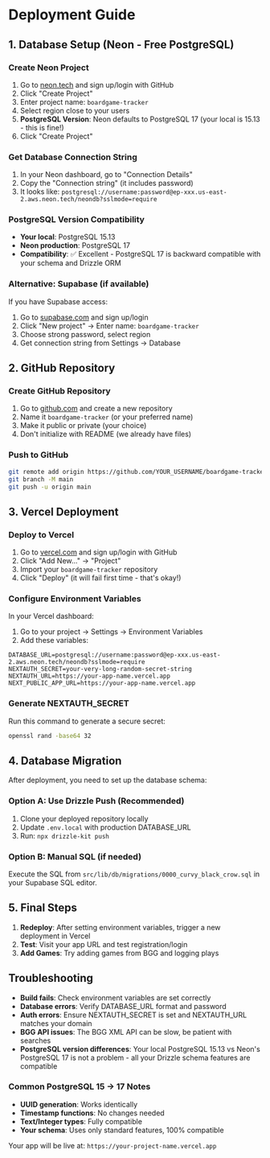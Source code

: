 # Deployment Guide

## 1. Database Setup (Neon - Free PostgreSQL)

### Create Neon Project
1. Go to [neon.tech](https://neon.tech) and sign up/login with GitHub
2. Click "Create Project"
3. Enter project name: `boardgame-tracker`
4. Select region close to your users
5. **PostgreSQL Version**: Neon defaults to PostgreSQL 17 (your local is 15.13 - this is fine!)
6. Click "Create Project"

### Get Database Connection String
1. In your Neon dashboard, go to "Connection Details"
2. Copy the "Connection string" (it includes password)
3. It looks like: `postgresql://username:password@ep-xxx.us-east-2.aws.neon.tech/neondb?sslmode=require`

### PostgreSQL Version Compatibility
- **Your local**: PostgreSQL 15.13
- **Neon production**: PostgreSQL 17
- **Compatibility**: ✅ Excellent - PostgreSQL 17 is backward compatible with your schema and Drizzle ORM

### Alternative: Supabase (if available)
If you have Supabase access:
1. Go to [supabase.com](https://supabase.com) and sign up/login
2. Click "New project" → Enter name: `boardgame-tracker`
3. Choose strong password, select region
4. Get connection string from Settings → Database

## 2. GitHub Repository

### Create GitHub Repository
1. Go to [github.com](https://github.com) and create a new repository
2. Name it `boardgame-tracker` (or your preferred name)
3. Make it public or private (your choice)
4. Don't initialize with README (we already have files)

### Push to GitHub
```bash
git remote add origin https://github.com/YOUR_USERNAME/boardgame-tracker.git
git branch -M main
git push -u origin main
```

## 3. Vercel Deployment

### Deploy to Vercel
1. Go to [vercel.com](https://vercel.com) and sign up/login with GitHub
2. Click "Add New..." → "Project"
3. Import your `boardgame-tracker` repository
4. Click "Deploy" (it will fail first time - that's okay!)

### Configure Environment Variables
In your Vercel dashboard:
1. Go to your project → Settings → Environment Variables
2. Add these variables:

```
DATABASE_URL=postgresql://username:password@ep-xxx.us-east-2.aws.neon.tech/neondb?sslmode=require
NEXTAUTH_SECRET=your-very-long-random-secret-string
NEXTAUTH_URL=https://your-app-name.vercel.app
NEXT_PUBLIC_APP_URL=https://your-app-name.vercel.app
```

### Generate NEXTAUTH_SECRET
Run this command to generate a secure secret:
```bash
openssl rand -base64 32
```

## 4. Database Migration

After deployment, you need to set up the database schema:

### Option A: Use Drizzle Push (Recommended)
1. Clone your deployed repository locally
2. Update `.env.local` with production DATABASE_URL
3. Run: `npx drizzle-kit push`

### Option B: Manual SQL (if needed)
Execute the SQL from `src/lib/db/migrations/0000_curvy_black_crow.sql` in your Supabase SQL editor.

## 5. Final Steps

1. **Redeploy**: After setting environment variables, trigger a new deployment in Vercel
2. **Test**: Visit your app URL and test registration/login
3. **Add Games**: Try adding games from BGG and logging plays

## Troubleshooting

- **Build fails**: Check environment variables are set correctly
- **Database errors**: Verify DATABASE_URL format and password
- **Auth errors**: Ensure NEXTAUTH_SECRET is set and NEXTAUTH_URL matches your domain
- **BGG API issues**: The BGG XML API can be slow, be patient with searches
- **PostgreSQL version differences**: Your local PostgreSQL 15.13 vs Neon's PostgreSQL 17 is not a problem - all your Drizzle schema features are compatible

### Common PostgreSQL 15 → 17 Notes
- **UUID generation**: Works identically
- **Timestamp functions**: No changes needed
- **Text/Integer types**: Fully compatible
- **Your schema**: Uses only standard features, 100% compatible

Your app will be live at: `https://your-project-name.vercel.app`
